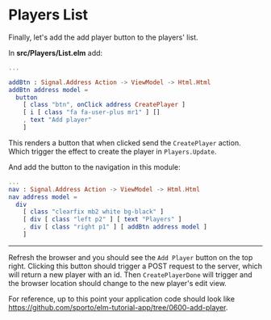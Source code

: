 # Players List

Finally, let's add the add player button to the players' list.

In __src/Players/List.elm__ add:

```elm
...

addBtn : Signal.Address Action -> ViewModel -> Html.Html
addBtn address model =
  button
    [ class "btn", onClick address CreatePlayer ]
    [ i [ class "fa fa-user-plus mr1" ] []
    , text "Add player"
    ]
 ```

This renders a button that when clicked send the `CreatePlayer` action. Which trigger the effect to create the player in `Players.Update`.

And add the button to the navigation in this module:

```elm
...
nav : Signal.Address Action -> ViewModel -> Html.Html
nav address model =
  div
    [ class "clearfix mb2 white bg-black" ]
    [ div [ class "left p2" ] [ text "Players" ]
    , div [ class "right p1" ] [ addBtn address model ]
    ]
```

---

Refresh the browser and you should see the `Add Player` button on the top right. Clicking this button should trigger a POST request to the server, which will return a new player with an id. Then `CreatePlayerDone` will trigger and the browser location should change to the new player's edit view.

For reference, up to this point your application code should look like <https://github.com/sporto/elm-tutorial-app/tree/0600-add-player>.